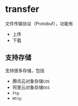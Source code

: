 # transfer

文件传输协议（Protobuf），功能有

- 上传
- 下载

## 支持存储

支持很多存储，包括

- 腾讯云对象存储`COS`
- 阿里云对象存储`OSS`
- `Ftp`
- `Http`
